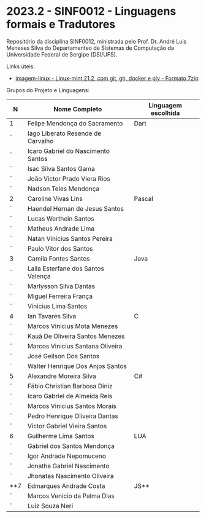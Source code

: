 # 2023.2 - SINF0012 - Linguagens formais e Tradutores

Repositório da disciplina SINF0012, ministrada pelo Prof. Dr. André Luis Meneses Silva do Departamenteo de Sistemas de Computação da Universidade Federal de Sergipe (DSI/UFS).           


Links úteis:

 - [imagem-linux - Linux-mint 21.2, com git, gh, docker e ply - Formato 7zip](./imagelinux)
 

Grupos do Projeto e Linguagens:


N|Nome Completo   | Linguagem escolhida
-|----------------|-------------------
1|Felipe Mendonça do Sacramento | Dart
¨|Iago Liberato Resende de Carvalho | 
¨|Icaro Gabriel do Nascimento Santos |
¨|Isac Silva Santos Gama |
¨|João Victor Prado Viera Rios |
¨|Nadson Teles Mendonça |
2|Caroline Vivas Lins | Pascal
¨|Haendel Hernan de Jesus Santos | 
¨|Lucas Werthein Santos | 
¨|Matheus Andrade Lima | 
¨|Natan Vinícius Santos Pereira | 
¨|Paulo Vitor dos Santos | 
3|Camila Fontes Santos| Java
¨|Laila Esterfane dos Santos Valença |
¨|Marlysson Silva Dantas| 
¨|Miguel Ferreira França| 
¨|Vinícius Lima Santos| 
4|Ian Tavares Silva | C
¨|Marcos Vinicius Mota Menezes | 
¨|Kauã De Oliveira Santos Menezes | 
¨|Marcos Vinicius Santana Oliveira | 
¨|José Geilson Dos Santos | 
¨|Walter Henrique Dos Anjos Santos | 
5| Alexandre Moreira Silva | C#
¨|Fábio Christian Barbosa Diniz | 
¨|Icaro Gabriel de Almeida Reis | 
¨|Marcos Vinicius Santos Morais | 
¨|Pedro Henrique Oliveira Dantas | 
¨|Victor Gabriel Vieira Santos | 
6|Guilherme Lima Santos | LUA
¨|Gabriel dos Santos Mendonça | 
¨|Igor Andrade Nepomuceno |
¨|Jonatha Gabriel Nascimento |
¨|Jhonatas Nascimento Oliveira |
**7|Edmarques Andrade Costa | JS**
¨|Marcos Venicio da Palma Dias |
¨|Luiz Souza Neri |








